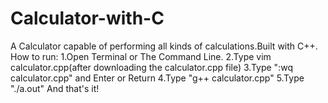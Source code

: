 # Calculator-with-C
A Calculator capable of performing all kinds of calculations.Built with C++.
How to run:
1.Open Terminal or The Command Line.
2.Type vim calculator.cpp(after downloading the calculator.cpp file)
3.Type ":wq calculator.cpp" and Enter or Return
4.Type "g++ calculator.cpp"
5.Type "./a.out"
And that's it!
